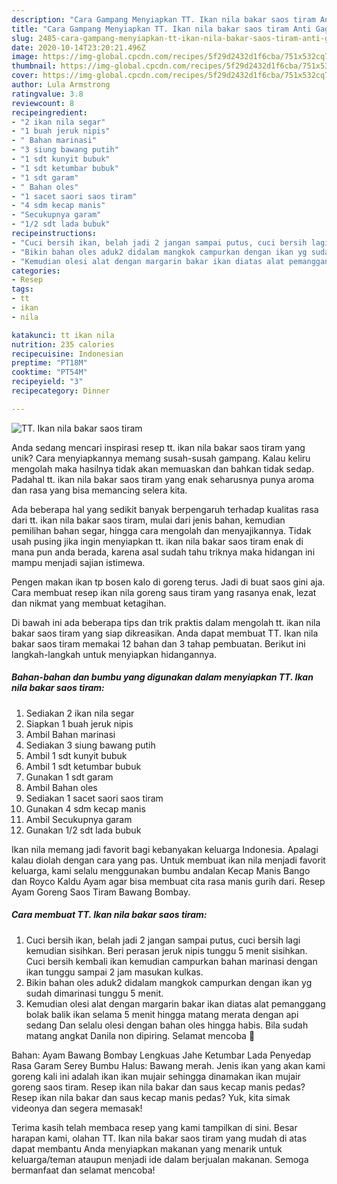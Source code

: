 ```yaml
---
description: "Cara Gampang Menyiapkan TT. Ikan nila bakar saos tiram Anti Gagal"
title: "Cara Gampang Menyiapkan TT. Ikan nila bakar saos tiram Anti Gagal"
slug: 2485-cara-gampang-menyiapkan-tt-ikan-nila-bakar-saos-tiram-anti-gagal
date: 2020-10-14T23:20:21.496Z
image: https://img-global.cpcdn.com/recipes/5f29d2432d1f6cba/751x532cq70/tt-ikan-nila-bakar-saos-tiram-foto-resep-utama.jpg
thumbnail: https://img-global.cpcdn.com/recipes/5f29d2432d1f6cba/751x532cq70/tt-ikan-nila-bakar-saos-tiram-foto-resep-utama.jpg
cover: https://img-global.cpcdn.com/recipes/5f29d2432d1f6cba/751x532cq70/tt-ikan-nila-bakar-saos-tiram-foto-resep-utama.jpg
author: Lula Armstrong
ratingvalue: 3.8
reviewcount: 8
recipeingredient:
- "2 ikan nila segar"
- "1 buah jeruk nipis"
- " Bahan marinasi"
- "3 siung bawang putih"
- "1 sdt kunyit bubuk"
- "1 sdt ketumbar bubuk"
- "1 sdt garam"
- " Bahan oles"
- "1 sacet saori saos tiram"
- "4 sdm kecap manis"
- "Secukupnya garam"
- "1/2 sdt lada bubuk"
recipeinstructions:
- "Cuci bersih ikan, belah jadi 2 jangan sampai putus, cuci bersih lagi kemudian sisihkan. Beri perasan jeruk nipis tunggu 5 menit sisihkan. Cuci bersih kembali ikan kemudian campurkan bahan marinasi dengan ikan tunggu sampai 2 jam masukan kulkas."
- "Bikin bahan oles aduk2 didalam mangkok campurkan dengan ikan yg sudah dimarinasi tunggu 5 menit."
- "Kemudian olesi alat dengan margarin bakar ikan diatas alat pemanggang bolak balik ikan selama 5 menit hingga matang merata dengan api sedang Dan selalu olesi dengan bahan oles hingga habis. Bila sudah matang angkat Danila non dipiring. Selamat mencoba 🤩"
categories:
- Resep
tags:
- tt
- ikan
- nila

katakunci: tt ikan nila 
nutrition: 235 calories
recipecuisine: Indonesian
preptime: "PT18M"
cooktime: "PT54M"
recipeyield: "3"
recipecategory: Dinner

---
```



![TT. Ikan nila bakar saos tiram](https://img-global.cpcdn.com/recipes/5f29d2432d1f6cba/751x532cq70/tt-ikan-nila-bakar-saos-tiram-foto-resep-utama.jpg)

Anda sedang mencari inspirasi resep tt. ikan nila bakar saos tiram yang unik? Cara menyiapkannya memang susah-susah gampang. Kalau keliru mengolah maka hasilnya tidak akan memuaskan dan bahkan tidak sedap. Padahal tt. ikan nila bakar saos tiram yang enak seharusnya punya aroma dan rasa yang bisa memancing selera kita.

Ada beberapa hal yang sedikit banyak berpengaruh terhadap kualitas rasa dari tt. ikan nila bakar saos tiram, mulai dari jenis bahan, kemudian pemilihan bahan segar, hingga cara mengolah dan menyajikannya. Tidak usah pusing jika ingin menyiapkan tt. ikan nila bakar saos tiram enak di mana pun anda berada, karena asal sudah tahu triknya maka hidangan ini mampu menjadi sajian istimewa.

Pengen makan ikan tp bosen kalo di goreng terus. Jadi di buat saos gini aja. Cara membuat resep ikan nila goreng saus tiram yang rasanya enak, lezat dan nikmat yang membuat ketagihan.


Di bawah ini ada beberapa tips dan trik praktis dalam mengolah tt. ikan nila bakar saos tiram yang siap dikreasikan. Anda dapat membuat TT. Ikan nila bakar saos tiram memakai 12 bahan dan 3 tahap pembuatan. Berikut ini langkah-langkah untuk menyiapkan hidangannya.

<!--inarticleads1-->

##### Bahan-bahan dan bumbu yang digunakan dalam menyiapkan TT. Ikan nila bakar saos tiram:

1. Sediakan 2 ikan nila segar
1. Siapkan 1 buah jeruk nipis
1. Ambil  Bahan marinasi
1. Sediakan 3 siung bawang putih
1. Ambil 1 sdt kunyit bubuk
1. Ambil 1 sdt ketumbar bubuk
1. Gunakan 1 sdt garam
1. Ambil  Bahan oles
1. Sediakan 1 sacet saori saos tiram
1. Gunakan 4 sdm kecap manis
1. Ambil Secukupnya garam
1. Gunakan 1/2 sdt lada bubuk


Ikan nila memang jadi favorit bagi kebanyakan keluarga Indonesia. Apalagi kalau diolah dengan cara yang pas. Untuk membuat ikan nila menjadi favorit keluarga, kami selalu menggunakan bumbu andalan Kecap Manis Bango dan Royco Kaldu Ayam agar bisa membuat cita rasa manis gurih dari. Resep Ayam Goreng Saos Tiram Bawang Bombay. 

<!--inarticleads2-->

##### Cara membuat TT. Ikan nila bakar saos tiram:

1. Cuci bersih ikan, belah jadi 2 jangan sampai putus, cuci bersih lagi kemudian sisihkan. Beri perasan jeruk nipis tunggu 5 menit sisihkan. Cuci bersih kembali ikan kemudian campurkan bahan marinasi dengan ikan tunggu sampai 2 jam masukan kulkas.
1. Bikin bahan oles aduk2 didalam mangkok campurkan dengan ikan yg sudah dimarinasi tunggu 5 menit.
1. Kemudian olesi alat dengan margarin bakar ikan diatas alat pemanggang bolak balik ikan selama 5 menit hingga matang merata dengan api sedang Dan selalu olesi dengan bahan oles hingga habis. Bila sudah matang angkat Danila non dipiring. Selamat mencoba 🤩


Bahan: Ayam Bawang Bombay Lengkuas Jahe Ketumbar Lada Penyedap Rasa Garam Serey Bumbu Halus: Bawang merah. Jenis ikan yang akan kami goreng kali ini adalah ikan ikan mujair sehingga dinamakan ikan mujair goreng saos tiram. Resep ikan nila bakar dan saus kecap manis pedas? Resep ikan nila bakar dan saus kecap manis pedas? Yuk, kita simak videonya dan segera memasak! 

Terima kasih telah membaca resep yang kami tampilkan di sini. Besar harapan kami, olahan TT. Ikan nila bakar saos tiram yang mudah di atas dapat membantu Anda menyiapkan makanan yang menarik untuk keluarga/teman ataupun menjadi ide dalam berjualan makanan. Semoga bermanfaat dan selamat mencoba!
